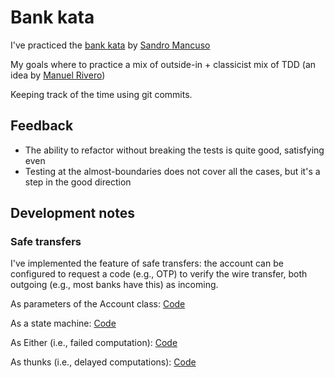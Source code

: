 # Bank kata

I've practiced the [bank kata](https://github.com/sandromancuso/Bank-kata) by [Sandro Mancuso](https://twitter.com/sandromancuso)

My goals where to practice a mix of outside-in + classicist mix of TDD (an idea by [Manuel Rivero](https://twitter.com/trikitrok)) 

Keeping track of the time using git commits.

## Feedback

  - The ability to refactor without breaking the tests is quite good, satisfying even
  - Testing at the almost-boundaries does not cover all the cases, but it's a step in the good direction

## Development notes

### Safe transfers

I've implemented the feature of safe transfers: the account can be
configured to request a code (e.g., OTP) to verify the wire transfer,
both outgoing (e.g., most banks have this) as incoming.

As parameters of the Account class: [Code](https://github.com/alvarogarcia7/bank-kata-kotlin/tree/variant/control-safe-transfers-as-parameters)

As a state machine: [Code](https://github.com/alvarogarcia7/bank-kata-kotlin/tree/variant/control-safe-transfers-as-state-machine)

As Either (i.e., failed computation): [Code](https://github.com/alvarogarcia7/bank-kata-kotlin/tree/variant/control-safe-transfers-as-either)

As thunks (i.e., delayed computations): [Code](https://github.com/alvarogarcia7/bank-kata-kotlin/tree/variant/control-safe-transfers-as-thunks)
